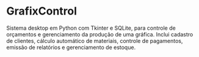 # GrafixControl
Sistema desktop em Python com Tkinter e SQLite, para controle de orçamentos e gerenciamento da produção de uma gráfica. Inclui cadastro de clientes, cálculo automático de materiais, controle de pagamentos, emissão de relatórios e gerenciamento de estoque.

